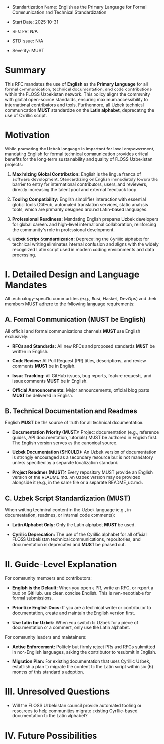 - Standartization Name: English as the Primary Language for Formal
Communication and Technical Standardization

- Start Date: 2025-10-31

- RFC PR: N/A

- STD Issue: N/A

- Severity: MUST

# Summary

This RFC mandates the use of **English** as the **Primary Language** for
all formal communication, technical documentation, and code contributions
within the FLOSS Uzbekistan network. This policy aligns the community with
global open-source standards, ensuring maximum accessibility to international
contributors and tools. Furthermore, all Uzbek technical communication **MUST**
standardize on the **Latin alphabet**, deprecating the use of Cyrillic script.

# Motivation

While promoting the Uzbek language is important for local empowerment,
mandating English for formal technical communication provides critical benefits
for the long-term sustainability and quality of FLOSS Uzbekistan projects:

1. **Maximizing Global Contribution:** English is the lingua franca of
software development. Standardizing on English immediately lowers the
barrier to entry for international contributors, users, and reviewers,
directly increasing the talent pool and external feedback loop.

2. **Tooling Compatibility:** English simplifies interaction with essential
global tools (GitHub, automated translation services, static analysis tools)
which are primarily designed around Latin-based languages.

3. **Professional Readiness:** Mandating English prepares Uzbek developers
for global careers and high-level international collaboration, reinforcing
the community's role in professional development.

4. **Uzbek Script Standardization:** Deprecating the Cyrillic alphabet for
technical writing eliminates internal confusion and aligns with the widely
recognized Latin script used in modern coding environments and data processing.

# I. Detailed Design and Language Mandates

All technology-specific communities (e.g., Rust, Haskell, DevOps) and their
members MUST adhere to the following language requirements:

## A. Formal Communication (MUST be English)

All official and formal communications channels **MUST** use English
exclusively:

- **RFCs and Standards:** All new RFCs and proposed standards **MUST**
be written in English.

- **Code Review:** All Pull Request (PR) titles, descriptions, and review
comments **MUST** be in English.

- **Issue Tracking:** All GitHub issues, bug reports, feature requests,
and issue comments **MUST** be in English.

- **Official Announcements:** Major announcements, official blog posts **MUST**
be delivered in English.

## B. Technical Documentation and Readmes

English **MUST** be the source of truth for all technical documentation.

- **Documentation Priority (MUST):** Project documentation (e.g., reference
guides, API documentation, tutorials) MUST be authored in English first. The
English version serves as the canonical source.

- **Uzbek Documentation (SHOULD):** An Uzbek version of documentation is
strongly encouraged as a secondary resource but is not mandatory unless
specified by a separate localization standard.

- **Project Readmes (MUST):** Every repository MUST provide an English
version of the README.md. An Uzbek version may be provided alongside it
(e.g., in the same file or a separate README_uz.md).

## C. Uzbek Script Standardization (MUST)

When writing technical content in the Uzbek language (e.g., in documentation,
readmes, or internal code comments):

- **Latin Alphabet Only:** Only the Latin alphabet **MUST** be used.

- **Cyrillic Deprecation:** The use of the Cyrillic alphabet for all official
FLOSS Uzbekistan technical communications, repositories, and documentation
is deprecated and **MUST** be phased out.

# II. Guide-Level Explanation

For community members and contributors:

- **English is the Default:** When you open a PR, write an RFC, or report
a bug on GitHub, use clear, concise English. This is non-negotiable for
formal submissions.

- **Prioritize English Docs:** If you are a technical writer or contributor
to documentation, create and maintain the English version first.

- **Use Latin for Uzbek:** When you switch to Uzbek for a piece of
documentation or a comment, only use the Latin alphabet.

For community leaders and maintainers:

- **Active Enforcement:** Politely but firmly reject PRs and RFCs submitted
in non-English languages, asking the contributor to resubmit in English.

- **Migration Plan:** For existing documentation that uses Cyrillic Uzbek,
establish a plan to migrate the content to the Latin script within six (6)
months of this standard's adoption.

# III. Unresolved Questions

- Will the FLOSS Uzbekistan council provide automated tooling or resources
to help communities migrate existing Cyrillic-based documentation to the
Latin alphabet?

# IV. Future Possibilities
